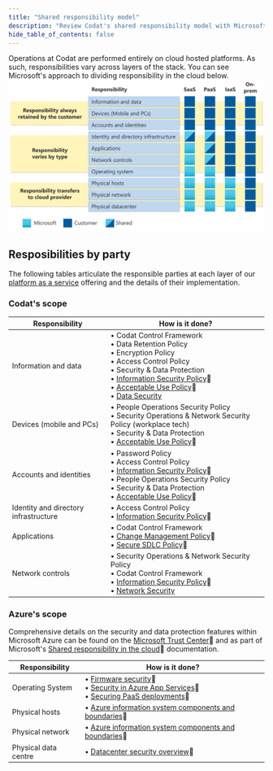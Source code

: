 ```yaml
---
title: "Shared responsibility model"
description: "Review Codat's shared responsibility model with Microsoft Azure"
hide_table_of_contents: false
---
```


Operations at Codat are performed entirely on cloud hosted platforms. As such, responsibilities vary across layers of the stack. You can see Microsoft's approach to dividing responsibility in the cloud below. 
![Microsoft's division of responsibility in the cloud](ms-shared-responsibility.svg)

## Resposibilities by party

The following tables articulate the responsible parties at each layer of our [platform as a service](/enterprise/tech-overview/architecture/platform-as-a-service) offering and the details of their implementation. 

### Codat's scope

| Responsibility           | How is it done?              |
|--------------------------|------------------------------|
| Information and data     | &#x2022; Codat Control Framework <br /> &#x2022; Data Retention Policy <br /> &#x2022; Encryption Policy <br /> &#x2022; Access Control Policy <br /> &#x2022; Security & Data Protection <br /> &#x2022; [Information Security Policy](https://trust.codat.io/)🔗 <br /> &#x2022; [Acceptable Use Policy](https://trust.codat.io/)🔗 <br /> &#x2022; [Data Security](/enterprise/tech-overview/security/data-security) |
| Devices (mobile and PCs) | &#x2022; People Operations Security Policy <br /> &#x2022; Security Operations & Network Security Policy (workplace tech) <br /> &#x2022; Security & Data Protection <br /> &#x2022; [Acceptable Use Policy](https://trust.codat.io/)🔗 |
| Accounts and identities  | &#x2022; Password Policy <br /> &#x2022; Access Control Policy <br /> &#x2022; [Information Security Policy](https://trust.codat.io/)🔗 <br /> &#x2022; People Operations Security Policy <br /> &#x2022; Security & Data Protection <br /> &#x2022; [Acceptable Use Policy](https://trust.codat.io/)🔗 |
| Identity and directory infrastructure  | &#x2022; Access Control Policy <br /> &#x2022; [Information Security Policy](https://trust.codat.io/)🔗 |
| Applications             | &#x2022; Codat Control Framework <br /> &#x2022; [Change Management Policy](https://trust.codat.io/)🔗 <br /> &#x2022; [Secure SDLC Policy](https://trust.codat.io/)🔗 |
| Network controls         | &#x2022; Security Operations & Network Security Policy <br /> &#x2022; Codat Control Framework <br /> &#x2022; [Information Security Policy](https://trust.codat.io/)🔗 <br /> &#x2022; [Network Security](/enterprise/tech-overview/security/network-security) |

### Azure's scope

Comprehensive details on the security and data protection features within Microsoft Azure can be found on the [Microsoft Trust Center](https://www.microsoft.com/en-us/trustcenter/)🔗 and as part of Microsoft's [Shared responsibility in the cloud](https://learn.microsoft.com/en-us/azure/security/fundamentals/shared-responsibility)🔗 documentation. 

| Responsibility           | How is it done?              |
|--------------------------|------------------------------|
| Operating System         | &#x2022; [Firmware security](https://learn.microsoft.com/en-us/azure/security/fundamentals/firmware)🔗 <br /> &#x2022; [Security in Azure App Services](https://learn.microsoft.com/en-us/azure/app-service/overview-security)🔗 <br /> &#x2022; [Securing PaaS deployments](https://learn.microsoft.com/en-us/azure/security/fundamentals/paas-deployments)🔗 |
| Physical hosts          | &#x2022; [Azure information system components and boundaries](https://learn.microsoft.com/en-us/azure/security/fundamentals/infrastructure-components)🔗 |
| Physical network        | &#x2022; [Azure information system components and boundaries](https://learn.microsoft.com/en-us/azure/security/fundamentals/infrastructure-components)🔗 |
| Physical data centre     | &#x2022; [Datacenter security overview](https://learn.microsoft.com/en-us/compliance/assurance/assurance-datacenter-security)🔗 |

